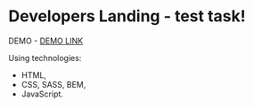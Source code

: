 # Developers Landing - test task!

DEMO
    - [DEMO LINK](https://ivan-major.github.io/developers-landing/)

Using technologies:
- HTML,
- CSS, SASS, BEM,
- JavaScript.
